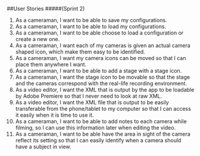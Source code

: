 ##User Stories
#####(Sprint 2)

1.	As a cameraman, I want to be able to save my configurations.
2.	As a cameraman, I want to be able to load my configurations.
3.	As a cameraman, I want to be able choose to load a configuration or create a new one.
4.	As a cameraman, I want each of my cameras is given an actual camera shaped icon, which make them easy to be identified.
5.	As a cameraman, I want my camera icons can be moved so that I can place them anywhere I want.
6.	As a cameraman, I want to be able to add a stage with a stage icon.
7.	As a cameraman, I want the stage icon to be movable so that the stage and the cameras correspond with the real-life recording environment.
8. As a video editor, I want the XML that is output by the app to be loadable by Adobe Premiere so that I never need to look at raw XML.
9. As a video editor, I want the XML file that is output to be easily transferable from the phone/tablet to my computer so that I can access it easily when it is time to use it.
10. As a cameraman, I want to be able to add notes to each camera while filming, so I can use this information later when editing the video.
11.	As a cameraman, I want to be able have the area in sight of the camera reflect its setting so that I can easily identify when a camera should have a subject in view. 
